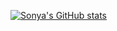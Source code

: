 [![Sonya's GitHub stats](https://github-readme-stats.vercel.app/api?username=sonyasimk&theme=dark)](https://github.com/anuraghazra/github-readme-stats)
